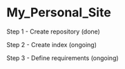 # My_Personal_Site
Step 1 - Create repository (done)

Step 2 - Create index (ongoing)

Step 3 - Define requirements (ongoing)
